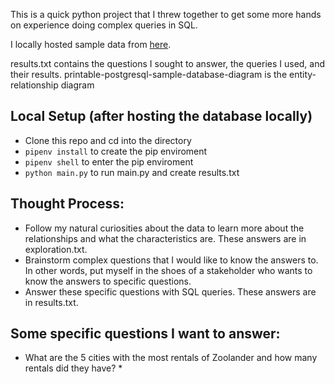This is a quick python project that I threw together to get some more hands on experience doing complex queries in SQL.

I locally hosted sample data from [here](https://www.postgresqltutorial.com/postgresql-sample-database/).

results.txt contains the questions I sought to answer, the queries I used, and their results. printable-postgresql-sample-database-diagram is the entity-relationship diagram

## Local Setup (after hosting the database locally)
* Clone this repo and cd into the directory
* `pipenv install` to create the pip enviroment
* `pipenv shell` to enter the pip enviroment
* `python main.py` to run main.py and create results.txt

## Thought Process:
* Follow my natural curiosities about the data to learn more about the relationships and what the characteristics are. These answers are in exploration.txt.
* Brainstorm complex questions that I would like to know the answers to. In other words, put myself in the shoes of a stakeholder who wants to know the answers to specific questions.
* Answer these specific questions with SQL queries. These answers are in results.txt.

## Some specific questions I want to answer:
* What are the 5 cities with the most rentals of Zoolander and how many rentals did they have?
    * 
